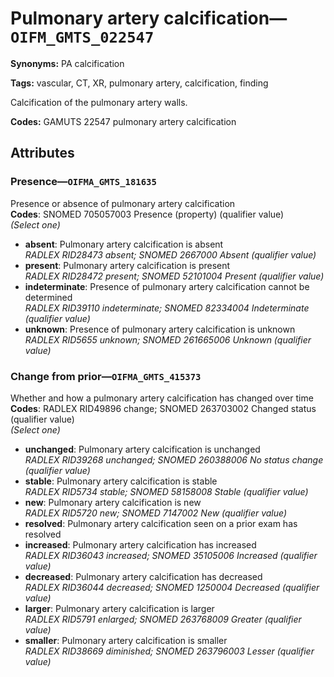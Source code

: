 # Pulmonary artery calcification—`OIFM_GMTS_022547`

**Synonyms:** PA calcification

**Tags:** vascular, CT, XR, pulmonary artery, calcification, finding

Calcification of the pulmonary artery walls.

**Codes:** GAMUTS 22547 pulmonary artery calcification

## Attributes

### Presence—`OIFMA_GMTS_181635`

Presence or absence of pulmonary artery calcification  
**Codes**: SNOMED 705057003 Presence (property) (qualifier value)  
*(Select one)*

- **absent**: Pulmonary artery calcification is absent  
_RADLEX RID28473 absent; SNOMED 2667000 Absent (qualifier value)_
- **present**: Pulmonary artery calcification is present  
_RADLEX RID28472 present; SNOMED 52101004 Present (qualifier value)_
- **indeterminate**: Presence of pulmonary artery calcification cannot be determined  
_RADLEX RID39110 indeterminate; SNOMED 82334004 Indeterminate (qualifier value)_
- **unknown**: Presence of pulmonary artery calcification is unknown  
_RADLEX RID5655 unknown; SNOMED 261665006 Unknown (qualifier value)_

### Change from prior—`OIFMA_GMTS_415373`

Whether and how a pulmonary artery calcification has changed over time  
**Codes**: RADLEX RID49896 change; SNOMED 263703002 Changed status (qualifier value)  
*(Select one)*

- **unchanged**: Pulmonary artery calcification is unchanged  
_RADLEX RID39268 unchanged; SNOMED 260388006 No status change (qualifier value)_
- **stable**: Pulmonary artery calcification is stable  
_RADLEX RID5734 stable; SNOMED 58158008 Stable (qualifier value)_
- **new**: Pulmonary artery calcification is new  
_RADLEX RID5720 new; SNOMED 7147002 New (qualifier value)_
- **resolved**: Pulmonary artery calcification seen on a prior exam has resolved  
- **increased**: Pulmonary artery calcification has increased  
_RADLEX RID36043 increased; SNOMED 35105006 Increased (qualifier value)_
- **decreased**: Pulmonary artery calcification has decreased  
_RADLEX RID36044 decreased; SNOMED 1250004 Decreased (qualifier value)_
- **larger**: Pulmonary artery calcification is larger  
_RADLEX RID5791 enlarged; SNOMED 263768009 Greater (qualifier value)_
- **smaller**: Pulmonary artery calcification is smaller  
_RADLEX RID38669 diminished; SNOMED 263796003 Lesser (qualifier value)_